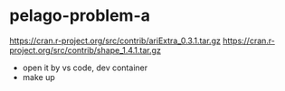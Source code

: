 # pelago-problem-a

https://cran.r-project.org/src/contrib/ariExtra_0.3.1.tar.gz
https://cran.r-project.org/src/contrib/shape_1.4.1.tar.gz


- open it by vs code, dev container
- make up
